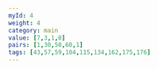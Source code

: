 ```yaml
---
myId: 4
weight: 4
category: main
value: [7,3,1,0]
pairs: [1,30,50,60,1]
tags: [43,57,59,104,115,134,162,175,176]
---
```

